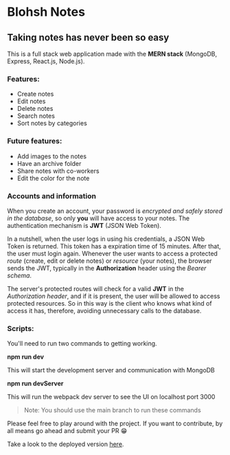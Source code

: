# Blohsh Notes
## Taking notes has never been so easy

This is a full stack web application made with the **MERN stack** (MongoDB, Express, React.js, Node.js).

### Features:
* Create notes
* Edit notes
* Delete notes
* Search notes
* Sort notes by categories

### Future features: 
* Add images to the notes
* Have an archive folder
* Share notes with co-workers
* Edit the color for the note


### Accounts and information
When you create an account, your password is *encrypted and safely stored in the database*, so only **you** will have access to your notes. The authentication mechanism is **JWT** (JSON Web Token).

In a nutshell, when the user logs in using his credentials, a JSON Web Token is returned. This token has a expiration time of 15 minutes. After that, the user must login again. Whenever the user wants to access a protected *route* (create, edit or delete notes) or *resource* (your notes), the browser sends the JWT, typically in the **Authorization** header using the *Bearer schema*.

The server's protected routes will check for a valid **JWT** in the *Authorization header*, and if it is present, the user will be allowed to access protected resources.
So in this way is the client who knows what kind of access it has, therefore, avoiding unnecessary calls to the database.

### Scripts:

You'll need to run two commands to getting working. 

**npm run dev**

This will start the development server and communication with MongoDB

**npm run devServer**

This will run the webpack dev server to see the UI on localhost port 3000

> Note: You should use the main branch to run these commands

Please feel free to play around with the project. If you want to contribute, by all means go ahead and submit your PR 😁

Take a look to the deployed version [here](https://blohsh-notes.herokuapp.com/).

